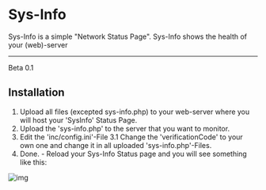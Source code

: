 Sys-Info
=========

Sys-Info is a simple "Network Status Page". Sys-Info shows the health of your (web)-server

----

Beta 0.1


Installation
--------------

1. Upload all files (excepted sys-info.php) to your web-server where you will host your 'SysInfo' Status Page.
2. Upload the 'sys-info.php' to the server that you want to monitor.
3. Edit the 'inc/config.ini'-File
3.1 Change the 'verificationCode' to your own one and change it in all uploaded 'sys-info.php'-Files.
4. Done. - Reload your Sys-Info Status page and you will see something like this:

![img](http://puu.sh/aMmGU/f95e42f9fb.png "Example Network Status Page")


